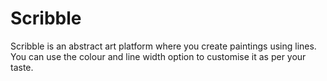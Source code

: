 # Scribble
Scribble is an abstract art platform where you create paintings using lines. You can use the colour and line width option to customise it as per your taste.
